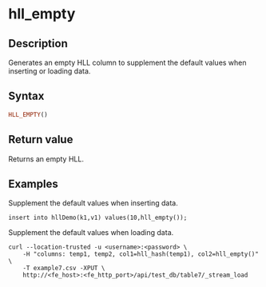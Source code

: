 # hll_empty

## Description

Generates an empty HLL column to supplement the default values when inserting or loading data.

## Syntax

```Haskell
HLL_EMPTY()
```

## Return value

Returns an empty HLL.

## Examples

Supplement the default values when inserting data.

```plain text
insert into hllDemo(k1,v1) values(10,hll_empty());
```

Supplement the default values when loading data.

```plain text
curl --location-trusted -u <username>:<password> \
    -H "columns: temp1, temp2, col1=hll_hash(temp1), col2=hll_empty()" \
    -T example7.csv -XPUT \
    http://<fe_host>:<fe_http_port>/api/test_db/table7/_stream_load
```

